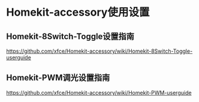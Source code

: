 # Homekit-accessory使用设置

## Homekit-8Switch-Toggle设置指南

https://github.com/xfce/Homekit-accessory/wiki/Homekit-8Switch-Toggle-userguide


## Homekit-PWM调光设置指南

https://github.com/xfce/Homekit-accessory/wiki/Homekit-PWM-userguide